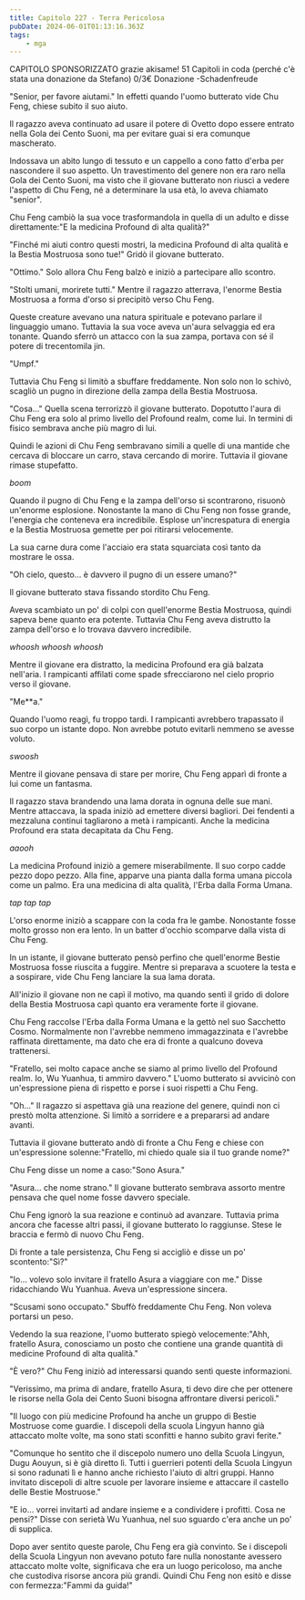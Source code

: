```yaml
---
title: Capitolo 227 - Terra Pericolosa
pubDate: 2024-06-01T01:13:16.363Z
tags:
    - mga
---
```

                
CAPITOLO SPONSORIZZATO grazie akisame!
51 Capitoli in coda (perché c'è stata una donazione da Stefano) 0/3€ Donazione
-Schadenfreude


"Senior, per favore aiutami." In effetti quando l'uomo butterato vide Chu Feng, chiese subito il suo aiuto.


Il ragazzo aveva continuato ad usare il potere di Ovetto dopo essere entrato nella Gola dei Cento Suoni, ma per evitare guai si era comunque mascherato.


Indossava un abito lungo di tessuto e un cappello a cono fatto d'erba per nascondere il suo aspetto. Un travestimento del genere non era raro nella Gola dei Cento Suoni, ma visto che il giovane butterato non riuscì a vedere l'aspetto di Chu Feng, né a determinare la usa età, lo aveva chiamato "senior".


Chu Feng cambiò la sua voce trasformandola in quella di un adulto e disse direttamente:"E la medicina Profound di alta qualità?"


"Finché mi aiuti contro questi mostri, la medicina Profound di alta qualità e la Bestia Mostruosa sono tue!" Gridò il giovane butterato.


"Ottimo." Solo allora Chu Feng balzò e iniziò a partecipare allo scontro.


"Stolti umani, morirete tutti." Mentre il ragazzo atterrava, l'enorme Bestia Mostruosa a forma d'orso si precipitò verso Chu Feng.


Queste creature avevano una natura spirituale e potevano parlare il linguaggio umano.
Tuttavia la sua voce aveva un'aura selvaggia ed era tonante.
Quando sferrò un attacco con la sua zampa, portava con sé il potere di trecentomila jin.


"Umpf."


Tuttavia Chu Feng si limitò a sbuffare freddamente. Non solo non lo schivò, scagliò un pugno in direzione della zampa della Bestia Mostruosa.


"Cosa..." Quella scena terrorizzò il giovane butterato. Dopotutto l'aura di Chu Feng era solo al primo livello del Profound realm, come lui. In termini di fisico sembrava anche più magro di lui.


Quindi le azioni di Chu Feng sembravano simili a quelle di una mantide che cercava di bloccare un carro, stava cercando di morire. Tuttavia il giovane rimase stupefatto.


*boom*


Quando il pugno di Chu Feng e la zampa dell'orso si scontrarono, risuonò un'enorme esplosione. Nonostante la mano di Chu Feng non fosse grande, l'energia che conteneva era incredibile. Esplose un'increspatura di energia e la Bestia Mostruosa gemette per poi ritirarsi velocemente.


La sua carne dura come l'acciaio era stata squarciata così tanto da mostrare le ossa.


"Oh cielo, questo... è davvero il pugno di un essere umano?"


Il giovane butterato stava fissando stordito Chu Feng.


Aveva scambiato un po' di colpi con quell'enorme Bestia Mostruosa, quindi sapeva bene quanto era potente. Tuttavia Chu Feng aveva distrutto la zampa dell'orso e lo trovava davvero incredibile.


*whoosh whoosh whoosh*


Mentre il giovane era distratto, la medicina Profound era già balzata nell'aria. I rampicanti affilati come spade sfrecciarono nel cielo proprio verso il giovane.


"Me**a."


Quando l'uomo reagì, fu troppo tardi. I rampicanti avrebbero trapassato il suo corpo un istante dopo. Non avrebbe potuto evitarli nemmeno se avesse voluto.


*swoosh*


Mentre il giovane pensava di stare per morire, Chu Feng apparì di fronte a lui come un fantasma.


Il ragazzo stava brandendo una lama dorata in ognuna delle sue mani. Mentre attaccava, la spada iniziò ad emettere diversi bagliori. Dei fendenti a mezzaluna continui tagliarono a metà i rampicanti. Anche la medicina Profound era stata decapitata da Chu Feng.


*aaooh*


La medicina Profound iniziò a gemere miserabilmente. Il suo corpo cadde pezzo dopo pezzo. Alla fine, apparve una pianta dalla forma umana piccola come un palmo. Era una medicina di alta qualità, l'Erba dalla Forma Umana.


*tap tap tap*


L'orso enorme iniziò a scappare con la coda fra le gambe. Nonostante fosse molto grosso non era lento. In un batter d'occhio scomparve dalla vista di Chu Feng.


In un istante, il giovane butterato pensò perfino che quell'enorme Bestie Mostruosa fosse riuscita a fuggire. Mentre si preparava a scuotere la testa e a sospirare, vide Chu Feng lanciare la sua lama dorata.


All'inizio il giovane non ne capì il motivo, ma quando sentì il grido di dolore della Bestia Mostruosa capì quanto era veramente forte il giovane.


Chu Feng raccolse l'Erba dalla Forma Umana e la gettò nel suo Sacchetto Cosmo. Normalmente non l'avrebbe nemmeno immagazzinata e l'avrebbe raffinata direttamente, ma dato che era di fronte a qualcuno doveva trattenersi.


"Fratello, sei molto capace anche se siamo al primo livello del Profound realm. Io, Wu Yuanhua, ti ammiro davvero." L'uomo butterato si avvicinò con un'espressione piena di rispetto e porse i suoi rispetti a Chu Feng.


"Oh..." Il ragazzo si aspettava già una reazione del genere, quindi non ci prestò molta attenzione. Si limitò a sorridere e a prepararsi ad andare avanti.


Tuttavia il giovane butterato andò di fronte a Chu Feng e chiese con un'espressione solenne:"Fratello, mi chiedo quale sia il tuo grande nome?"


Chu Feng disse un nome a caso:"Sono Asura."


"Asura... che nome strano." Il giovane butterato sembrava assorto mentre pensava che quel nome fosse davvero speciale.


Chu Feng ignorò la sua reazione e continuò ad avanzare.
Tuttavia prima ancora che facesse altri passi, il giovane butterato lo raggiunse. Stese le braccia e fermò di nuovo Chu Feng.


Di fronte a tale persistenza, Chu Feng si accigliò e disse un po' scontento:"Sì?"


"Io... volevo solo invitare il fratello Asura a viaggiare con me." Disse ridacchiando Wu Yuanhua. Aveva un'espressione sincera.


"Scusami sono occupato." Sbuffò freddamente Chu Feng. Non voleva portarsi un peso.


Vedendo la sua reazione, l'uomo butterato spiegò velocemente:"Ahh, fratello Asura, conosciamo un posto che contiene una grande quantità di medicine Profound di alta qualità."


"È vero?" Chu Feng iniziò ad interessarsi quando sentì queste informazioni.


"Verissimo, ma prima di andare, fratello Asura, ti devo dire che per ottenere le risorse nella Gola dei Cento Suoni bisogna affrontare diversi pericoli."


"Il luogo con più medicine Profound ha anche un gruppo di Bestie Mostruose come guardie. I discepoli della scuola Lingyun hanno già attaccato molte volte, ma sono stati sconfitti e hanno subito gravi ferite."


"Comunque ho sentito che il discepolo numero uno della Scuola Lingyun, Dugu Aouyun, si è già diretto lì. Tutti i guerrieri potenti della Scuola Lingyun si sono radunati lì e hanno anche richiesto l'aiuto di altri gruppi. Hanno invitato discepoli di altre scuole per lavorare insieme e attaccare il castello delle Bestie Mostruose."


"E io... vorrei invitarti ad andare insieme e a condividere i profitti. Cosa ne pensi?" Disse con serietà Wu Yuanhua, nel suo sguardo c'era anche un po' di supplica.


Dopo aver sentito queste parole, Chu Feng era già convinto. Se i discepoli della Scuola Lingyun non avevano potuto fare nulla nonostante avessero attaccato molte volte, significava che era un luogo pericoloso, ma anche che custodiva risorse ancora più grandi. Quindi Chu Feng non esitò e disse con fermezza:"Fammi da guida!"





